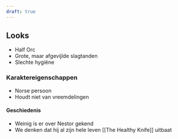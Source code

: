 ```yaml
---
draft: true
---
```

## Looks
- Half Orc
- Grote, maar afgevijlde slagtanden
- Slechte hygiëne

### Karaktereigenschappen
- Norse persoon
- Houdt niet van vreemdelingen

#### Geschiedenis
- Weinig is er over Nestor gekend
- We denken dat hij al zijn hele leven [[The Healthy Knife]] uitbaat